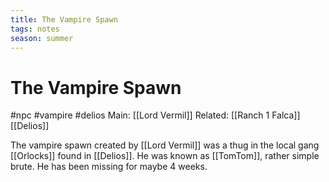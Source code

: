 ```yaml
---
title: The Vampire Spawn
tags: notes
season: summer
---
```

 
# The Vampire Spawn
#npc #vampire #delios 
Main: [[Lord Vermil]]
Related: [[Ranch 1 Falca]] [[Delios]]

The vampire spawn created by [[Lord Vermil]] was a thug in the local gang [[Orlocks]] found in [[Delios]].
He was known as [[TomTom]], rather simple brute. 
He has been missing for maybe 4 weeks.
